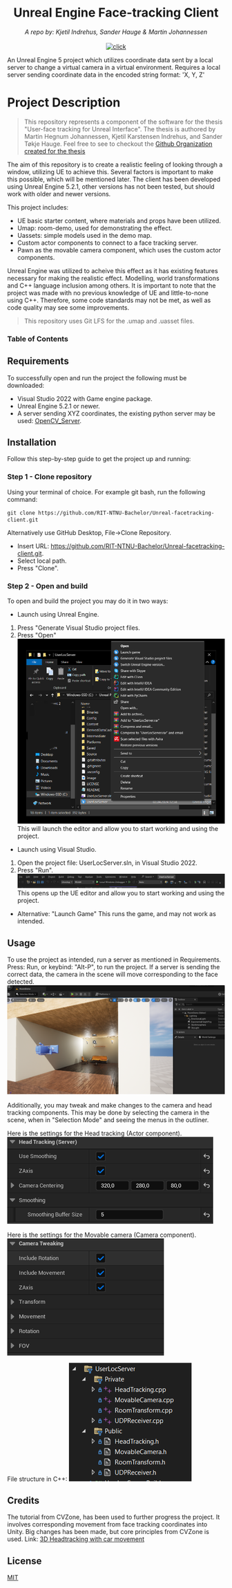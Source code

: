<div align="center">
    <h1>Unreal Engine Face-tracking Client</h1>
    <i>A repo by: Kjetil Indrehus, Sander Hauge & Martin Johannessen</i>
</div>

<div align="center">
    <br />
    <a href="https://www.unrealengine.com/en-US/blog/unreal-engine-5-2-is-now-available">
        <img alt="click" src="https://img.shields.io/badge/UE%20Version-5.2.1-blue" />
    </a>
</div>

An Unreal Engine 5 project which utilizes coordinate data sent by a local server to change a virtual camera in a virtual environment.
Requires a local server sending coordinate data in the encoded string format: 'X, Y, Z'

# Project Description

> This repository represents a component of the software for the thesis "User-face tracking for Unreal Interface". The thesis is authored by Martin Hegnum Johannessen, Kjetil Karstensen Indrehus, and Sander Tøkje Hauge. Feel free to see to checkout the [Github Organization created for the thesis](https://github.com/RIT-NTNU-Bachelor)

The aim of this repository is to create a realistic feeling of looking through a window, utilizing UE to achieve this. Several factors is important to make this possible, which will be mentioned later. The client has been developed using Unreal Engine 5.2.1, other versions has not been tested, but should work with older and newer versions.

This project includes:

- UE basic starter content, where materials and props have been utilized.
- Umap: room-demo, used for demonstrating the effect.
- Uassets: simple models used in the demo map.
- Custom actor components to connect to a face tracking server.
- Pawn as the movable camera component, which uses the custom actor components.

Unreal Engine was utilized to acheive this effect as it has existing features necessary for making the realistic effect. Modelling, world transformations and C++ language inclusion among others. It is important to note that the project was made with no previous knowledge of UE and little-to-none using C++. Therefore, some code standards may not be met, as well as code quality may see some improvements.

> This repository uses Git LFS for the .umap and .uasset files.

### Table of Contents

## Requirements

To successfully open and run the project the following must be downloaded:

- Visual Studio 2022 with Game engine package.
- Unreal Engine 5.2.1 or newer.
- A server sending XYZ coordinates, the existing python server may be used: [OpenCV_Server](https://github.com/RIT-NTNU-Bachelor/OpenCV_Server/tree/main).

## Installation

Follow this step-by-step guide to get the project up and running:

### Step 1 - Clone repository

Using your terminal of choice. For example git bash, run the following command:

```
git clone https://github.com/RIT-NTNU-Bachelor/Unreal-facetracking-client.git
```

Alternatively use GitHub Desktop, File->Clone Repository.

- Insert URL: https://github.com/RIT-NTNU-Bachelor/Unreal-facetracking-client.git.
- Select local path.
- Press "Clone".

### Step 2 - Open and build

To open and build the project you may do it in two ways:

- Launch using Unreal Engine.

1. Press "Generate Visual Studio project files.
2. Press "Open"
   ![alt text](Screenshot_Filesystem.png)
   This will launch the editor and allow you to start working and using the project.

- Launch using Visual Studio.

1. Open the project file: UserLocServer.sln, in Visual Studio 2022.
2. Press "Run".
   ![Image of VS2022 Run button](image.png)
   This opens up the UE editor and allow you to start working and using the project.

- Alternative: "Launch Game"
  This runs the game, and may not work as intended.

## Usage

To use the project as intended, run a server as mentioned in Requirements. Press: Run, or keybind: "Alt-P", to run the project. If a server is sending the correct data, the camera in the scene will move corresponding to the face detected.
![UE interface](image-2.png)

Additionally, you may tweak and make changes to the camera and head tracking components. This may be done by selecting the camera in the scene, when in "Selection Mode" and seeing the menus in the outliner.

Here is the settings for the Head tracking (Actor component).
![Head tracking settings](image-3.png)

Here is the settings for the Movable camera (Camera component).
![Camera tweaking](image-4.png)

File structure in C++:
![file structure](image-1.png)

## Credits

The tutorial from CVZone, has been used to further progress the project. It involves corresponding movement from face tracking coordinates into Unity. Big changes has been made, but core principles from CVZone is used. Link: [3D Headtracking with car movement](https://www.computervision.zone/courses/3d-head-tracking-with-car-movement/)

## License

[MIT](https://github.com/RIT-NTNU-Bachelor/Unreal-facetracking-client/blob/master/LICENSE)
